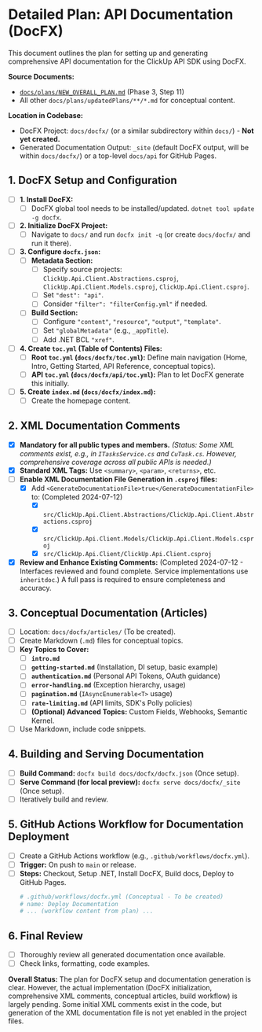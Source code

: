 # Detailed Plan: API Documentation (DocFX)

This document outlines the plan for setting up and generating comprehensive API documentation for the ClickUp API SDK using DocFX.

**Source Documents:**
*   [`docs/plans/NEW_OVERALL_PLAN.md`](../NEW_OVERALL_PLAN.md) (Phase 3, Step 11)
*   All other `docs/plans/updatedPlans/**/*.md` for conceptual content.

**Location in Codebase:**
*   DocFX Project: `docs/docfx/` (or a similar subdirectory within `docs/`) - **Not yet created.**
*   Generated Documentation Output: `_site` (default DocFX output, will be within `docs/docfx/`) or a top-level `docs/api` for GitHub Pages.

## 1. DocFX Setup and Configuration

- [ ] **1. Install DocFX:**
    - [ ] DocFX global tool needs to be installed/updated. `dotnet tool update -g docfx`.

- [ ] **2. Initialize DocFX Project:**
    - [ ] Navigate to `docs/` and run `docfx init -q` (or create `docs/docfx/` and run it there).

- [ ] **3. Configure `docfx.json`:**
    - [ ] **Metadata Section:**
        - [ ] Specify source projects: `ClickUp.Api.Client.Abstractions.csproj`, `ClickUp.Api.Client.Models.csproj`, `ClickUp.Api.Client.csproj`.
        - [ ] Set `"dest": "api"`.
        - [ ] Consider `"filter": "filterConfig.yml"` if needed.
    - [ ] **Build Section:**
        - [ ] Configure `"content"`, `"resource"`, `"output"`, `"template"`.
        - [ ] Set `"globalMetadata"` (e.g., `_appTitle`).
        - [ ] Add .NET BCL `"xref"`.

- [ ] **4. Create `toc.yml` (Table of Contents) Files:**
    - [ ] **Root `toc.yml` (`docs/docfx/toc.yml`):** Define main navigation (Home, Intro, Getting Started, API Reference, conceptual topics).
    - [ ] **API `toc.yml` (`docs/docfx/api/toc.yml`):** Plan to let DocFX generate this initially.

- [ ] **5. Create `index.md` (`docs/docfx/index.md`):**
    - [ ] Create the homepage content.

## 2. XML Documentation Comments

- [x] **Mandatory for all public types and members.**
    *(Status: Some XML comments exist, e.g., in `ITasksService.cs` and `CuTask.cs`. However, comprehensive coverage across all public APIs is needed.)*
- [x] **Standard XML Tags:** Use `<summary>`, `<param>`, `<returns>`, etc.
- [ ] **Enable XML Documentation File Generation in `.csproj` files:**
    - [x] Add `<GenerateDocumentationFile>true</GenerateDocumentationFile>` to: (Completed 2024-07-12)
        - [x] `src/ClickUp.Api.Client.Abstractions/ClickUp.Api.Client.Abstractions.csproj`
        - [x] `src/ClickUp.Api.Client.Models/ClickUp.Api.Client.Models.csproj`
        - [x] `src/ClickUp.Api.Client/ClickUp.Api.Client.csproj`
- [x] **Review and Enhance Existing Comments:** (Completed 2024-07-12 - Interfaces reviewed and found complete. Service implementations use `inheritdoc`.) A full pass is required to ensure completeness and accuracy.

## 3. Conceptual Documentation (Articles)

- [ ] Location: `docs/docfx/articles/` (To be created).
- [ ] Create Markdown (`.md`) files for conceptual topics.
- [ ] **Key Topics to Cover:**
    - [ ] **`intro.md`**
    - [ ] **`getting-started.md`** (Installation, DI setup, basic example)
    - [ ] **`authentication.md`** (Personal API Tokens, OAuth guidance)
    - [ ] **`error-handling.md`** (Exception hierarchy, usage)
    - [ ] **`pagination.md`** (`IAsyncEnumerable<T>` usage)
    - [ ] **`rate-limiting.md`** (API limits, SDK's Polly policies)
    - [ ] **(Optional) Advanced Topics:** Custom Fields, Webhooks, Semantic Kernel.
- [ ] Use Markdown, include code snippets.

## 4. Building and Serving Documentation

- [ ] **Build Command:** `docfx build docs/docfx/docfx.json` (Once setup).
- [ ] **Serve Command (for local preview):** `docfx serve docs/docfx/_site` (Once setup).
- [ ] Iteratively build and review.

## 5. GitHub Actions Workflow for Documentation Deployment

- [ ] Create a GitHub Actions workflow (e.g., `.github/workflows/docfx.yml`).
- [ ] **Trigger:** On push to `main` or release.
- [ ] **Steps:** Checkout, Setup .NET, Install DocFX, Build docs, Deploy to GitHub Pages.
    ```yaml
    # .github/workflows/docfx.yml (Conceptual - To be created)
    # name: Deploy Documentation
    # ... (workflow content from plan) ...
    ```

## 6. Final Review
- [ ] Thoroughly review all generated documentation once available.
- [ ] Check links, formatting, code examples.

**Overall Status:** The plan for DocFX setup and documentation generation is clear. However, the actual implementation (DocFX initialization, comprehensive XML comments, conceptual articles, build workflow) is largely pending. Some initial XML comments exist in the code, but generation of the XML documentation file is not yet enabled in the project files.
```
```
